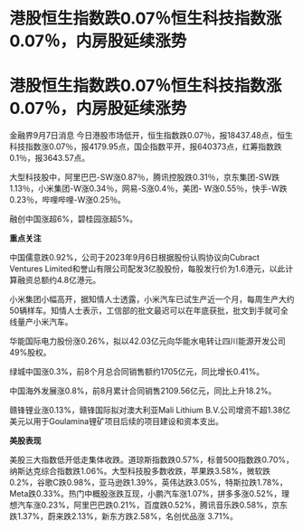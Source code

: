# 港股恒生指数跌0.07％恒生科技指数涨0.07％，内房股延续涨势

# 港股恒生指数跌0.07％恒生科技指数涨0.07％，内房股延续涨势

金融界9月7日消息
今日港股市场低开，恒生指数跌0.07％，报18437.48点，恒生科技指数涨0.07％，报4179.95点，国企指数平开，报640373点，红筹指数跌0.1％，报3643.57点。

大型科技股中，阿里巴巴-SW涨0.87％，腾讯控股跌0.31％，京东集团-SW跌1.13％，小米集团-W涨0.34％，网易-S涨0.4％，美团-
W涨0.55％，快手-W跌0.23％，哔哩哔哩-W涨0.25％。

融创中国涨超6%，碧桂园涨超5%。

**重点关注**

中国儒意跌0.92%，公司于2023年9月6日根据股份认购协议向Cubract Ventures
Limited和誉山有限公司配发3亿股股份，每股发行价为1.6港元，以此计算融资总额约4.8亿港元。

小米集团小幅高开，据知情人士透露，小米汽车已试生产近一个月，每周生产大约50辆样车。知情人士表示，工信部的批文最迟可以在年底获批，批文到手就可全线量产小米汽车。

华能国际电力股份涨0.26%，拟以42.03亿元向华能水电转让四川能源开发公司49%股权。

绿城中国涨0.3%，前8个月总合同销售额约1705亿元，同比增长0.41%。

中国海外发展涨0.8%，前8月累计合同销售2109.56亿元，同比上升18.2%。

赣锋锂业涨0.13%，赣锋国际拟对澳大利亚Mali Lithium
B.V.公司增资不超1.38亿美元以用于Goulamina锂矿项目后续的项目建设和资本支出。

**美股表现**

美股三大指数低开低走集体收跌。道琼斯指数跌0.57%，标普500指数跌0.70%，纳斯达克综合指数跌1.06%。大型科技股多数收跌，苹果跌3.58%，微软跌0.2%，谷歌C跌0.98%，亚马逊跌1.39%，英伟达跌3.05%，特斯拉跌1.78%，Meta跌0.33%。热门中概股涨跌互现，小鹏汽车涨1.07%，拼多多涨0.52%，理想汽车涨0.23%，阿里巴巴跌0.21%，百度跌0.52%，腾讯音乐跌0.58%，京东跌1.37%，蔚来跌2.13%，新东方跌2.58%，名创优品涨
3.71%。

